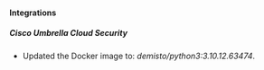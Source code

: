 #### Integrations
##### Cisco Umbrella Cloud Security
- Updated the Docker image to: *demisto/python3:3.10.12.63474*.
